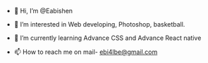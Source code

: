 - 👋 Hi, I’m @Eabishen
- 👀 I’m interested in Web developing, Photoshop, basketball.
- 🌱 I’m currently learning Advance CSS and Advance React native

- 📫 How to reach me on mail- ebi4lbe@gmail.com
